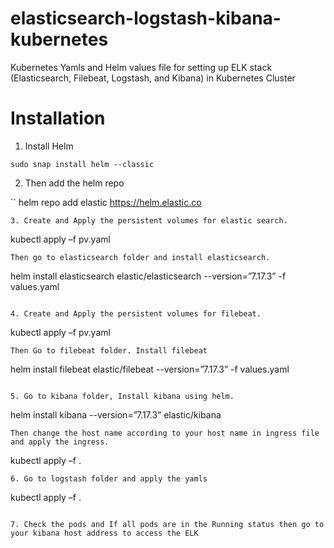 # elasticsearch-logstash-kibana-kubernetes
Kubernetes Yamls and Helm values file for setting up ELK stack (Elasticsearch, Filebeat, Logstash, and Kibana) in Kubernetes Cluster

# Installation
1. Install Helm

```
sudo snap install helm --classic
```

2. Then add the helm repo

``
helm repo add elastic https://helm.elastic.co
```
3. Create and Apply the persistent volumes for elastic search. 

```
kubectl apply –f pv.yaml
```
Then go to elasticsearch folder and install elasticsearch.

```
helm install elasticsearch elastic/elasticsearch --version=”7.17.3” -f values.yaml
```

4. Create and Apply the persistent volumes for filebeat.

```
kubectl apply –f pv.yaml

```
Then Go to filebeat folder. Install filebeat 

```
helm install filebeat elastic/filebeat --version=”7.17.3” -f values.yaml
```

5. Go to kibana folder, Install kibana using helm. 

```
helm install kibana  --version=”7.17.3”  elastic/kibana

```
Then change the host name according to your host name in ingress file and apply the ingress.

```
kubectl apply –f .
```
6. Go to logstash folder and apply the yamls

```
kubectl apply –f .
```

7. Check the pods and If all pods are in the Running status then go to your kibana host address to access the ELK

